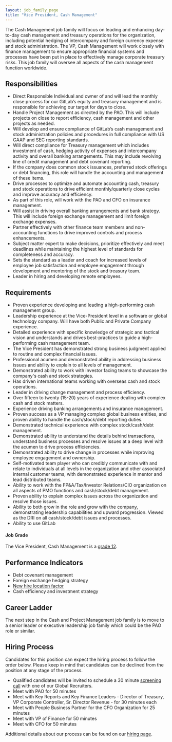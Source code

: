 ```yaml
---
layout: job_family_page
title: "Vice President, Cash Management"
---
```


The Cash Management job family will focus on leading and enhancing day-to-day cash management and treasury operations for the organization, including potential hedging of intercompany and foreign currency expense and stock administration. The VP, Cash Management will work closely with finance management to ensure appropriate financial systems and processes have been put in place to effectively manage corporate treasury risks. This job family will oversee all aspects of the cash management function worldwide. 

## Responsibilities
* Direct Responsible Individual and owner of and will lead the monthly close process for our GitLab’s equity and treasury management and is responsible for achieving our target for days to close.
* Handle Project Management as directed by the PAO.  This will include projects on close to report efficiency, cash management and other projects as needed.
* Will develop and ensure compliance of GitLab’s cash management and stock administration  policies and procedures in full compliance with US GAAP and SEC reporting standards.
* Will direct compliance for Treasury management which includes investment of cash, hedging activity of expenses and intercompany activity and overall banking arrangements.  This may include revolving line of credit management and debt covenant reporting. 
* If the company does common stock issuances, preferred stock offerings or debt financing, this role will handle the accounting and management of these items.
* Drive processes  to optimize and automate accounting cash, treasury and stock operations to drive efficient monthly/quarterly close cycles and improve accuracy and efficiency.
* As part of this role, will work with the PAO and CFO on insurance management.
* Will assist in driving overall banking arrangements and bank strategy.  This will include foreign exchange management and limit foreign exchange expenses.
* Partner effectively with other finance team members and non-accounting functions to drive improved controls and process enhancements.
* Subject matter expert to make decisions, prioritize effectively and meet deadlines while maintaining the highest level of standards for completeness and accuracy.
* Sets the standard as a leader and coach for increased levels of employee job satisfaction and employee engagement through development and mentoring of the stock and treasury team.
* Leader in hiring and developing remote employees.

## Requirements

* Proven experience developing and leading a high-performing cash management group.
* Leadership experience at the Vice-President level in a software or global technology company.  Will have both Public and Private Company experience.
* Detailed experience with specific knowledge of strategic and tactical vision and understands and drives best-practices to guide a high-performing cash management team.
* The Vice President has demonstrated strong business judgment applied to routine and complex financial issues.
* Professional acumen and demonstrated ability in addressing business issues and ability to explain to all levels of management.
* Demonstrated ability to work with investor facing teams to showcase the company's cash and stock strategies.
* Has driven international teams working with overseas cash and stock operations.
* Leader in driving change management and process efficiency.
* Over fifteen to twenty (15-20) years of experience dealing with complex cash and stock matters.
* Experience driving banking arrangements and insurance management.
* Proven success as a VP  managing complex global business entities, and proven ability to handle the cash/stock/debt reporting duties.
* Demonstrated technical experience with complex stock/cash/debt management.
* Demonstrated ability to understand the details behind transactions, understand business processes and resolve issues at a deep level with the acumen to drive process efficiencies.
* Demonstrated ability to drive change in processes while improving employee engagement and ownership.
* Self-motivated team player who can credibly communicate with and relate to individuals at all levels in the organization and other associated internal customer teams, with demonstrated experience in mentor and lead distributed teams.
* Ability to work with the FP&A/Tax/Investor Relations/CIO organization on all aspects of PMO functions and cash/stock/debt management.
* Proven ability to explain complex issues across the organization and resolve those issues.
* Ability to both grow in the role and grow with the company, demonstrating leadership capabilities and upward progression.  Viewed as the DRI on all cash/stock/debt issues and processes.
* Ability to use GitLab

#### Job Grade
The Vice President, Cash Management is a [grade 12](/handbook/total-rewards/compensation/compensation-calculator/#gitlab-job-grades).

## Performance Indicators
* Debt covenant management
* Foreign exchange hedging strategy
* [New hire location factor](https://about.gitlab.com/handbook/hiring/metrics/#new-hire-location-factor)
* Cash efficiency and investment strategy

## Career Ladder
The next step in the Cash and Project Management job family is to move to a senior leader or executive leadership job family which could be the PAO role or similar.

## Hiring Process
Candidates for this position can expect the hiring process to follow the order below. Please keep in mind that candidates can be declined from the position at any stage of the process.
* Qualified candidates will be invited to schedule a 30 minute [screening call](/handbook/hiring/interviewing/#screening-call) with one of our Global Recruiters.
* Meet with PAO for 50 minutes
* Meet with Key Reports and Key Finance Leaders - Director of Treasury, VP Corporate Controller, Sr. Director Revenue - for 30 minutes each
* Meet with People Business Partner for the CFO Organization for 25 minutes
* Meet with VP of Finance for 50 minutes
* Meet with CFO for 50 minutes

Additional details about our process can be found on our [hiring page](/handbook/hiring).
